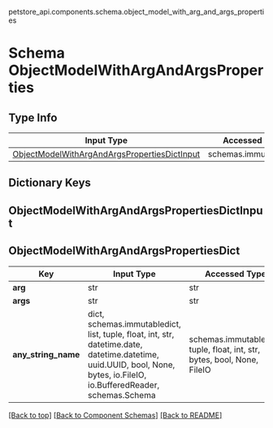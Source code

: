 petstore_api.components.schema.object_model_with_arg_and_args_properties
# Schema ObjectModelWithArgAndArgsProperties

## Type Info
Input Type | Accessed Type | Description | Notes
------------ | ------------- | ------------- | -------------
[ObjectModelWithArgAndArgsPropertiesDictInput](#objectmodelwithargandargspropertiesdictinput) | schemas.immutabledict |  |

## Dictionary Keys
## ObjectModelWithArgAndArgsPropertiesDictInput
## ObjectModelWithArgAndArgsPropertiesDict

Key | Input Type | Accessed Type | Description | Notes
------------ | ------------- | ------------- | ------------- | -------------
**arg** | str | str |  |
**args** | str | str |  |
**any_string_name** | dict, schemas.immutabledict, list, tuple, float, int, str, datetime.date, datetime.datetime, uuid.UUID, bool, None, bytes, io.FileIO, io.BufferedReader, schemas.Schema | schemas.immutabledict, tuple, float, int, str, bytes, bool, None, FileIO | any string name can be used but the value must be the correct type | [optional]

[[Back to top]](#top) [[Back to Component Schemas]](../../../README.md#Component-Schemas) [[Back to README]](../../../README.md)
